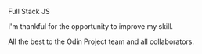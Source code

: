 Full Stack JS  

I'm thankful for the opportunity to improve my skill.

All the best to the Odin Project team and all collaborators.
